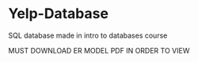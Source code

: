 # Yelp-Database

SQL database made in intro to databases course

MUST DOWNLOAD ER MODEL PDF IN ORDER TO VIEW
